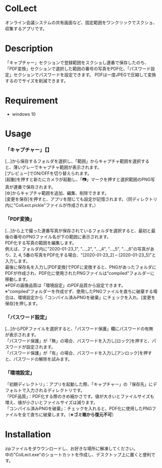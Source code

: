 # ColLect
オンライン会議システムの共有画面など、固定範囲をワンクリックでスクショ、収集するアプリです。

# Description
「キャプチャー」セクションで登録範囲をスクショし連番で保存したのち、「PDF変換」セクションで選択した範囲の番号の写真をPDF化、「パスワード設定」セクションでパスワードを設定できます。
PDFは一度JPEGで圧縮して変換するのでサイズを削減できます。

# Requirement
- windows 10

# Usage
### 「キャプチャー」【】
[…]から保存するフォルダを選択し、「範囲」からキャプチャ範囲を選択すると、薄いグレーでキャプチャ範囲が表示されます。  
[プレビュー]でON/OFFを切り替えられます。  
[起動]を押すと新たにカメラが起動し、「📷」マークを押すと選択範囲のPNG写真が連番で保存されます。  
[⚙]からキャプチャ範囲を追加、編集、削除できます。  
[変更を保存]を押すと、アプリを閉じても設定が記憶されます。（同ディレクトリ内に"ColLect.pickle"ファイルが作成されます。）  
  
### 「PDF変換」
[…]から上で撮った連番写真が保存されているフォルダを選択すると、最初と最後の番号のPNGファイル名が下の範囲に表示されます。  
PDF化する写真の範囲を編集します。  
例えば、フォルダ内に"2020-01-23_1", "...\_2", "...\_4", "...\_5", "...\_6"の写真があり、2, 4, 5番の写真をPDF化する場合、"[2020-01-23_2] – [2020-01-23_5]"と入力します。  
最後に保存名を入力し[PDF変換]でPDFに変換すると、PNGがあったフォルダにPDFが作成され、PDF化に使用されたPNGファイルは"compiled"フォルダーに移動します。  
※PDFの画像品質は「環境設定」のPDF品質から設定できます。  
※"compiled"フォルダーを作成せず、使用したPNGファイルを直ちに破棄する場合は、環境設定から「コンパイル済みPNGを破棄」にチェックを入れ、[変更を保存]を押します。  

### 「パスワード設定」
[…]からPDFファイルを選択すると、「パスワード保護」欄にパスワードの有無が表示されます。  
「パスワード保護」が「無」の場合、パスワードを入力し[ロック]を押すと、パスワードが設定されます。  
「パスワード保護」が「有」の場合、パスワードを入力し[アンロック]を押すと、パスワードの解除を試みます。

### 「環境設定」
「初期ディレクトリ」：アプリを起動した際、「キャプチャー」の「保存先」にデフォルトで入力されるディレクトリです。  
「PDF品質」：PDF化する際のきめ細かさです。値が大きいとファイルサイズも増え、値が小さいとファイルサイズは減ります。  
「コンパイル済みPNGを破棄」：チェックを入れると、PDF化に使用したPNGファイルを全て直ちに破棄します。（**※ゴミ箱から復元不可**）

# Installation
zipファイルをダウウンロードし、お好きな場所に解凍してください。  
中の"ColLect.exe"のショートカットを作成し、デスクトップ上に置くと便利です。
